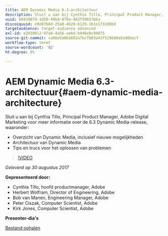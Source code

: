 ```yaml
---
title: AEM Dynamic Media 6.3-architectuur
description: Sluit u aan bij Cynthia Tillo, Principal Product Manager, Adobe Digital Marketing voor meer informatie over de 6.3 Dynamic Media-release.
uuid: 66934879-1d50-49bd-879a-463f59657b6a
discoiquuid: e9e8768d-25a8-4b20-b129-1b1e1732dbb9
targetaudience: target-audience advanced
exl-id: e2039012-97a0-4a56-ae6d-b946e8c94075
source-git-commit: ca06e5a8b1602a7bcfb83a43f529680a5a96bacf
workflow-type: tm+mt
source-wordcount: '92'
ht-degree: 0%

---
```


# AEM Dynamic Media 6.3-architectuur{#aem-dynamic-media-architecture}

Sluit u aan bij Cynthia Tillo, Principal Product Manager, Adobe Digital Marketing voor meer informatie over de 6.3 Dynamic Media-release, waaronder:

* Overzicht van Dynamic Media, inclusief nieuwe mogelijkheden
* Architectuur van Dynamic Media
* Tips en trucs voor het oplossen van problemen

>[!VIDEO](https://video.tv.adobe.com/v/19570/?quality=9)

*Geleverd op 30 augustus 2017*

**Gepresenteerd door:**

* Cynthia Tillo, hoofd productmanager, Adobe
* Herbert Wolfram, Director of Engineering, Adobe
* Bob van Manen, Engineering Manager, Adobe
* Peter Ciszak, Computer Scientist, Adobe
* Kirk Jones, Computer Scientist, Adobe

**Presenter-dia&#39;s**

[Bestand ophalen](assets/dynamicmedia83017.pdf)
<!--
[Get back to the Overview](https://helpx.adobe.com/experience-manager/kt/eseminars/gems/aem-index.html)
-->
